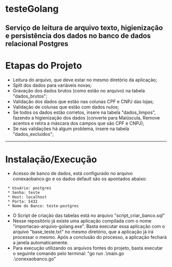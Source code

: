 # testeGolang
Serviço de leitura de arquivo texto, higienização e persistência dos dados no banco de dados relacional Postgres
------------

# Etapas do Projeto
- Leitura do arquivo, que deve estar no mesmo diretório da aplicação;
- Split dos dados para variáveis novas;
- Gravação dos dados brutos (como estão no arquivo) na tabela "dados_brutos";
- Validação dos dados que estão nas colunas CPF e CNPJ das lojas;
- Validação de colunas que estão com dados nulos;
- Se todos os dados estão corretos, insere na tabela "dados_limpos", fazendo a higienização dos dados (converte para Maiúscula, Remove acentos e retira a máscara dos campos que são CPF e CNPJ);
- Se nas validações há algum problema, insere na tabela "dados_excluidos";

------------

# Instalação/Execução
- Acesso de banco de dados, está configurado no arquivo conexaobanco.go e os dados default são os apontados abaixo:
```
 * Usuário: postgres
 * Senha: teste
 * Host: localhost
 * Porta: 5432
 * Nome do Banco: teste-postgres
 ```
- O Script de criação das tabelas está no arquivo "script_criar_banco.sql"
- Nesse repositório já existe uma aplicação compilada com o nome "importacao-arquivo-golang.exe".
Basta executar essa aplicação com o arquivo "base_teste.txt" no mesmo diretório, que a aplicação já irá processar o mesmo. Após a conclusão do processo, a aplicação fechará a janela automaticamente.
- Para execução utilizando os arquivos fontes do projeto, basta executar o seguinte comando pelo terminal: "go run .\main.go .\conexaobanco.go"